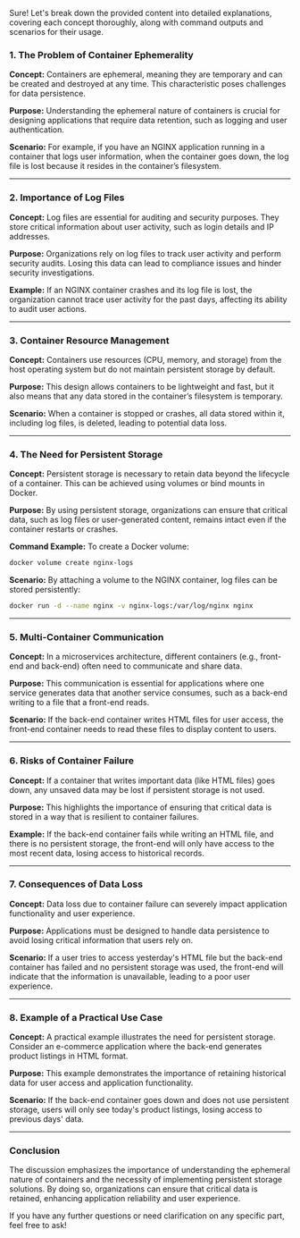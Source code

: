 Sure! Let's break down the provided content into detailed explanations, covering each concept thoroughly, along with command outputs and scenarios for their usage.

### 1. The Problem of Container Ephemerality

**Concept:**
Containers are ephemeral, meaning they are temporary and can be created and destroyed at any time. This characteristic poses challenges for data persistence.

**Purpose:**
Understanding the ephemeral nature of containers is crucial for designing applications that require data retention, such as logging and user authentication.

**Scenario:**
For example, if you have an NGINX application running in a container that logs user information, when the container goes down, the log file is lost because it resides in the container’s filesystem.

---

### 2. Importance of Log Files

**Concept:**
Log files are essential for auditing and security purposes. They store critical information about user activity, such as login details and IP addresses.

**Purpose:**
Organizations rely on log files to track user activity and perform security audits. Losing this data can lead to compliance issues and hinder security investigations.

**Example:**
If an NGINX container crashes and its log file is lost, the organization cannot trace user activity for the past days, affecting its ability to audit user actions.

---

### 3. Container Resource Management

**Concept:**
Containers use resources (CPU, memory, and storage) from the host operating system but do not maintain persistent storage by default.

**Purpose:**
This design allows containers to be lightweight and fast, but it also means that any data stored in the container’s filesystem is temporary.

**Scenario:**
When a container is stopped or crashes, all data stored within it, including log files, is deleted, leading to potential data loss.

---

### 4. The Need for Persistent Storage

**Concept:**
Persistent storage is necessary to retain data beyond the lifecycle of a container. This can be achieved using volumes or bind mounts in Docker.

**Purpose:**
By using persistent storage, organizations can ensure that critical data, such as log files or user-generated content, remains intact even if the container restarts or crashes.

**Command Example:**
To create a Docker volume:
```bash
docker volume create nginx-logs
```

**Scenario:**
By attaching a volume to the NGINX container, log files can be stored persistently:
```bash
docker run -d --name nginx -v nginx-logs:/var/log/nginx nginx
```

---

### 5. Multi-Container Communication

**Concept:**
In a microservices architecture, different containers (e.g., front-end and back-end) often need to communicate and share data.

**Purpose:**
This communication is essential for applications where one service generates data that another service consumes, such as a back-end writing to a file that a front-end reads.

**Scenario:**
If the back-end container writes HTML files for user access, the front-end container needs to read these files to display content to users.

---

### 6. Risks of Container Failure

**Concept:**
If a container that writes important data (like HTML files) goes down, any unsaved data may be lost if persistent storage is not used.

**Purpose:**
This highlights the importance of ensuring that critical data is stored in a way that is resilient to container failures.

**Example:**
If the back-end container fails while writing an HTML file, and there is no persistent storage, the front-end will only have access to the most recent data, losing access to historical records.

---

### 7. Consequences of Data Loss

**Concept:**
Data loss due to container failure can severely impact application functionality and user experience.

**Purpose:**
Applications must be designed to handle data persistence to avoid losing critical information that users rely on.

**Scenario:**
If a user tries to access yesterday's HTML file but the back-end container has failed and no persistent storage was used, the front-end will indicate that the information is unavailable, leading to a poor user experience.

---

### 8. Example of a Practical Use Case

**Concept:**
A practical example illustrates the need for persistent storage. Consider an e-commerce application where the back-end generates product listings in HTML format.

**Purpose:**
This example demonstrates the importance of retaining historical data for user access and application functionality.

**Scenario:**
If the back-end container goes down and does not use persistent storage, users will only see today's product listings, losing access to previous days' data.

---

### Conclusion

The discussion emphasizes the importance of understanding the ephemeral nature of containers and the necessity of implementing persistent storage solutions. By doing so, organizations can ensure that critical data is retained, enhancing application reliability and user experience. 

If you have any further questions or need clarification on any specific part, feel free to ask!